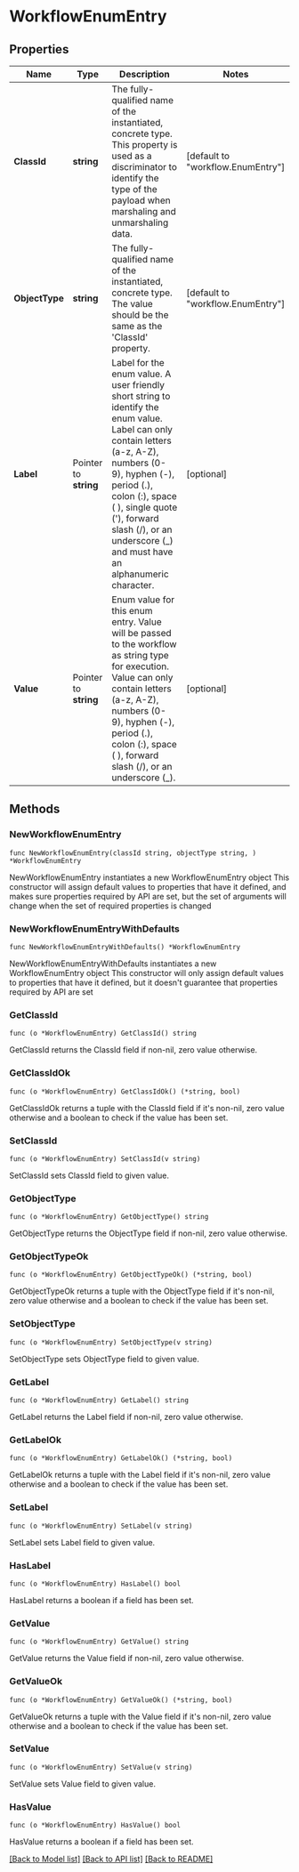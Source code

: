 # WorkflowEnumEntry

## Properties

Name | Type | Description | Notes
------------ | ------------- | ------------- | -------------
**ClassId** | **string** | The fully-qualified name of the instantiated, concrete type. This property is used as a discriminator to identify the type of the payload when marshaling and unmarshaling data. | [default to "workflow.EnumEntry"]
**ObjectType** | **string** | The fully-qualified name of the instantiated, concrete type. The value should be the same as the &#39;ClassId&#39; property. | [default to "workflow.EnumEntry"]
**Label** | Pointer to **string** | Label for the enum value. A user friendly short string to identify the enum value. Label can only contain letters (a-z, A-Z), numbers (0-9), hyphen (-), period (.), colon (:), space ( ), single quote (&#39;), forward slash (/), or an underscore (_) and must have an alphanumeric character. | [optional] 
**Value** | Pointer to **string** | Enum value for this enum entry. Value will be passed to the workflow as string type for execution. Value can only contain letters (a-z, A-Z), numbers (0-9), hyphen (-), period (.), colon (:), space ( ), forward slash (/), or an underscore (_). | [optional] 

## Methods

### NewWorkflowEnumEntry

`func NewWorkflowEnumEntry(classId string, objectType string, ) *WorkflowEnumEntry`

NewWorkflowEnumEntry instantiates a new WorkflowEnumEntry object
This constructor will assign default values to properties that have it defined,
and makes sure properties required by API are set, but the set of arguments
will change when the set of required properties is changed

### NewWorkflowEnumEntryWithDefaults

`func NewWorkflowEnumEntryWithDefaults() *WorkflowEnumEntry`

NewWorkflowEnumEntryWithDefaults instantiates a new WorkflowEnumEntry object
This constructor will only assign default values to properties that have it defined,
but it doesn't guarantee that properties required by API are set

### GetClassId

`func (o *WorkflowEnumEntry) GetClassId() string`

GetClassId returns the ClassId field if non-nil, zero value otherwise.

### GetClassIdOk

`func (o *WorkflowEnumEntry) GetClassIdOk() (*string, bool)`

GetClassIdOk returns a tuple with the ClassId field if it's non-nil, zero value otherwise
and a boolean to check if the value has been set.

### SetClassId

`func (o *WorkflowEnumEntry) SetClassId(v string)`

SetClassId sets ClassId field to given value.


### GetObjectType

`func (o *WorkflowEnumEntry) GetObjectType() string`

GetObjectType returns the ObjectType field if non-nil, zero value otherwise.

### GetObjectTypeOk

`func (o *WorkflowEnumEntry) GetObjectTypeOk() (*string, bool)`

GetObjectTypeOk returns a tuple with the ObjectType field if it's non-nil, zero value otherwise
and a boolean to check if the value has been set.

### SetObjectType

`func (o *WorkflowEnumEntry) SetObjectType(v string)`

SetObjectType sets ObjectType field to given value.


### GetLabel

`func (o *WorkflowEnumEntry) GetLabel() string`

GetLabel returns the Label field if non-nil, zero value otherwise.

### GetLabelOk

`func (o *WorkflowEnumEntry) GetLabelOk() (*string, bool)`

GetLabelOk returns a tuple with the Label field if it's non-nil, zero value otherwise
and a boolean to check if the value has been set.

### SetLabel

`func (o *WorkflowEnumEntry) SetLabel(v string)`

SetLabel sets Label field to given value.

### HasLabel

`func (o *WorkflowEnumEntry) HasLabel() bool`

HasLabel returns a boolean if a field has been set.

### GetValue

`func (o *WorkflowEnumEntry) GetValue() string`

GetValue returns the Value field if non-nil, zero value otherwise.

### GetValueOk

`func (o *WorkflowEnumEntry) GetValueOk() (*string, bool)`

GetValueOk returns a tuple with the Value field if it's non-nil, zero value otherwise
and a boolean to check if the value has been set.

### SetValue

`func (o *WorkflowEnumEntry) SetValue(v string)`

SetValue sets Value field to given value.

### HasValue

`func (o *WorkflowEnumEntry) HasValue() bool`

HasValue returns a boolean if a field has been set.


[[Back to Model list]](../README.md#documentation-for-models) [[Back to API list]](../README.md#documentation-for-api-endpoints) [[Back to README]](../README.md)


